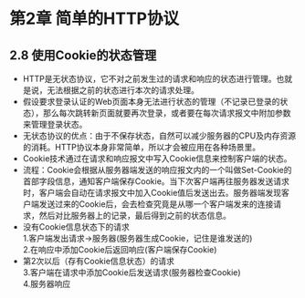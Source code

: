 # 第2章 简单的HTTP协议
## 2.8 使用Cookie的状态管理
* HTTP是无状态协议，它不对之前发生过的请求和响应的状态进行管理。也就是说，无法根据之前的状态进行本次的请求处理。
* 假设要求登录认证的Web页面本身无法进行状态的管理（不记录已登录的状态），那么每次跳转新页面就要再次登录，或者要在每次请求报文中附加参数来管理登录状态。
* 无状态协议的优点：由于不保存状态，自然可以减少服务器的CPU及内存资源的消耗。HTTP协议本身非常简单，所以才会被应用在各种场景里。
* Cookie技术通过在请求和响应报文中写入Cookie信息来控制客户端的状态。
* 流程：Cookie会根据从服务器端发送的响应报文内的一个叫做Set-Cookie的首部字段信息，通知客户端保存Cookie。当下次客户端再往服务器发送请求时，客户端会自动在请求报文中加入Cookie值后发送出去。服务器端发现客户端发送过来的Cookie后，会去检查究竟是从哪一个客户端发来的连接请求，然后对比服务器上的记录，最后得到之前的状态信息。
* 没有Cookie信息状态下的请求  
  1.客户端发出请求->服务器(服务器生成Cookie，记住是谁发送的)  
  2.在响应中添加Cookie后返回响应(客户端保存Cookie)
* 第2次以后（存有Cookie信息状态）的请求  
  3.客户端在请求中添加Cookie后发送请求(服务器检查Cookie)  
  4.服务器响应

